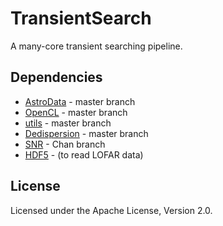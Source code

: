 
# TransientSearch

A many-core transient searching pipeline.

## Dependencies

* [AstroData](https://github.com/isazi/AstroData) - master branch
* [OpenCL](https://github.com/isazi/OpenCL) - master branch
* [utils](https://github.com/isazi/utils) - master branch
* [Dedispersion](https://github.com/isazi/Dedispersion) - master branch
* [SNR](https://github.com/isazi/SNR) - Chan branch
* [HDF5](http://www.hdfgroup.org/HDF5/) - (to read LOFAR data)

## License

Licensed under the Apache License, Version 2.0.

